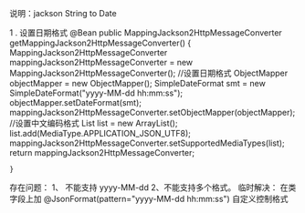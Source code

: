说明：jackson String to Date

1 . 设置日期格式
@Bean
    public MappingJackson2HttpMessageConverter getMappingJackson2HttpMessageConverter() {
        MappingJackson2HttpMessageConverter mappingJackson2HttpMessageConverter = new MappingJackson2HttpMessageConverter();
        //设置日期格式
        ObjectMapper objectMapper = new ObjectMapper();
        SimpleDateFormat smt = new SimpleDateFormat("yyyy-MM-dd hh:mm:ss");
        objectMapper.setDateFormat(smt);
        mappingJackson2HttpMessageConverter.setObjectMapper(objectMapper);
        //设置中文编码格式
        List<MediaType> list = new ArrayList<MediaType>();
        list.add(MediaType.APPLICATION_JSON_UTF8);
        mappingJackson2HttpMessageConverter.setSupportedMediaTypes(list);
        return mappingJackson2HttpMessageConverter;

    }
 存在问题：
    1、 不能支持 yyyy-MM-dd
    2、不能支持多个格式。
 临时解决：
    在类字段上加
    @JsonFormat(pattern="yyyy-MM-dd hh:mm:ss") 自定义控制格式